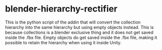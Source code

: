 # blender-hierarchy-rectifier

This is the python script of the addin that will convert the collection hierarchy into the same hierarchy but using empty objects instead.
This is because collections is a blender exclusive thing and it does not get saved inside the .fbx file.
Empty objects do get saved inside the .fbx file, making it possible to retain the hierarchy when using it inside Unity.
